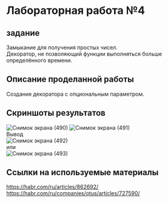 # Лабораторная работа №4
 ## задание
 Замыкание для получения простых чисел.  
 Декоратор, не позволяющий функции выполняться больше определённого времени.
 ## Описание проделанной работы
 Создание декоратора с опциональным параметром.
 ## Скриншоты результатов
 ![Снимок экрана (490)](https://github.com/user-attachments/assets/833d67d6-1c2c-4ed2-bb44-799bc7ad796d)
![Снимок экрана (491)](https://github.com/user-attachments/assets/8f2335f0-a659-482c-a60a-80e0e69eff22)  
Вывод  
![Снимок экрана (492)](https://github.com/user-attachments/assets/afcc8ef0-c671-4d5e-84fc-05d39a20abdf)  
или  
![Снимок экрана (493)](https://github.com/user-attachments/assets/93de613a-7d26-4764-8d55-6b4b7febc806)
## Ссылки на используемые материалы
https://habr.com/ru/articles/862692/  
https://habr.com/ru/companies/otus/articles/727590/
